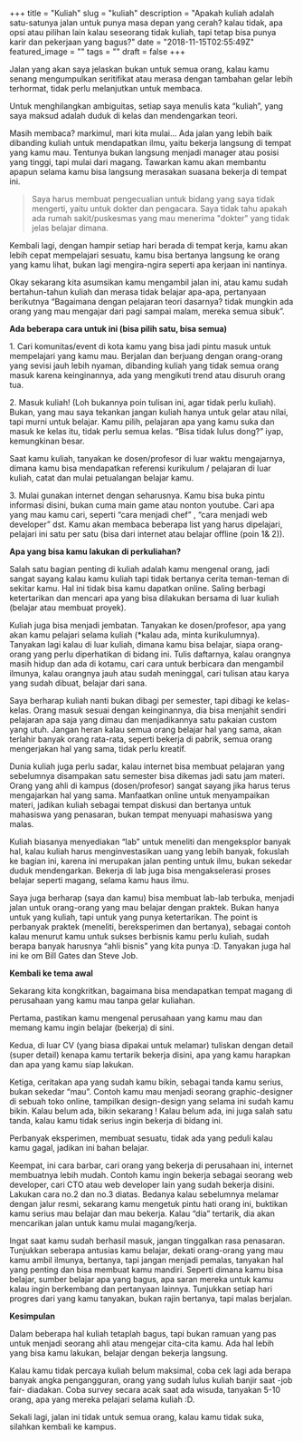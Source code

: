 +++
title = "Kuliah"
slug = "kuliah"
description = "Apakah kuliah adalah satu-satunya jalan untuk punya masa depan yang cerah? kalau tidak, apa opsi atau pilihan lain kalau seseorang tidak kuliah, tapi tetap bisa punya karir dan pekerjaan yang bagus?"
date = "2018-11-15T02:55:49Z"
featured_image = ""
tags = ""
draft = false
+++ 

Jalan yang akan saya jelaskan bukan untuk semua orang, kalau kamu senang mengumpulkan seritifikat atau merasa dengan tambahan gelar lebih terhormat, tidak perlu melanjutkan untuk membaca.

Untuk menghilangkan ambiguitas, setiap saya menulis kata “kuliah”, yang saya maksud adalah duduk di kelas dan mendengarkan teori.

Masih membaca? markimul, mari kita mulai… Ada jalan yang lebih baik dibanding kuliah untuk mendapatkan ilmu, yaitu bekerja langsung di tempat yang kamu mau. Tentunya bukan langsung menjadi manager atau posisi yang tinggi, tapi mulai dari magang. Tawarkan kamu akan membantu apapun selama kamu bisa langsung merasakan suasana bekerja di tempat ini.

> Saya harus membuat pengecualian untuk bidang yang saya tidak mengerti, yaitu untuk dokter dan pengacara. Saya tidak tahu apakah ada rumah sakit/puskesmas yang mau menerima "dokter" yang tidak jelas belajar dimana.

Kembali lagi, dengan hampir setiap hari berada di tempat kerja, kamu akan lebih cepat mempelajari sesuatu, kamu bisa bertanya langsung ke orang yang kamu lihat, bukan lagi mengira-ngira seperti apa kerjaan ini nantinya.

Okay sekarang kita asumsikan kamu mengambil jalan ini, atau kamu sudah bertahun-tahun kuliah dan merasa tidak belajar apa-apa, pertanyaan berikutnya “Bagaimana dengan pelajaran teori dasarnya? tidak mungkin ada orang yang mau mengajar dari pagi sampai malam, mereka semua sibuk”.

**Ada beberapa cara untuk ini (bisa pilih satu, bisa semua)**

1\. Cari komunitas/event di kota kamu yang bisa jadi pintu masuk untuk mempelajari yang kamu mau. Berjalan dan berjuang dengan orang-orang yang sevisi jauh lebih nyaman, dibanding kuliah yang tidak semua orang masuk karena keinginannya, ada yang mengikuti trend atau disuruh orang tua.

2\. Masuk kuliah! (Loh bukannya poin tulisan ini, agar tidak perlu kuliah). Bukan, yang mau saya tekankan jangan kuliah hanya untuk gelar atau nilai, tapi murni untuk belajar. Kamu pilih, pelajaran apa yang kamu suka dan masuk ke kelas itu, tidak perlu semua kelas. “Bisa tidak lulus dong?” iyap, kemungkinan besar.

Saat kamu kuliah, tanyakan ke dosen/profesor di luar waktu mengajarnya, dimana kamu bisa mendapatkan referensi kurikulum / pelajaran di luar kuliah, catat dan mulai petualangan belajar kamu.

3\. Mulai gunakan internet dengan seharusnya. Kamu bisa buka pintu informasi disini, bukan cuma main game atau nonton youtube. Cari apa yang mau kamu cari, seperti “cara menjadi chef” , “cara menjadi web developer” dst. Kamu akan membaca beberapa list yang harus dipelajari, pelajari ini satu per satu (bisa dari internet atau belajar offline (poin 1& 2)).

**Apa yang bisa kamu lakukan di perkuliahan?**

Salah satu bagian penting di kuliah adalah kamu mengenal orang, jadi sangat sayang kalau kamu kuliah tapi tidak bertanya cerita teman-teman di sekitar kamu. Hal ini tidak bisa kamu dapatkan online. Saling berbagi ketertarikan dan mencari apa yang bisa dilakukan bersama di luar kuliah (belajar atau membuat proyek).

Kuliah juga bisa menjadi jembatan. Tanyakan ke dosen/profesor, apa yang akan kamu pelajari selama kuliah (*kalau ada, minta kurikulumnya). Tanyakan lagi kalau di luar kuliah, dimana kamu bisa belajar, siapa orang-orang yang perlu diperhatikan di bidang ini.  Tulis daftarnya, kalau orangnya masih hidup dan ada di kotamu, cari cara untuk berbicara dan mengambil ilmunya, kalau orangnya jauh atau sudah meninggal, cari tulisan atau karya yang sudah dibuat, belajar dari sana.

Saya berharap kuliah nanti bukan dibagi per semester, tapi dibagi ke kelas-kelas. Orang masuk sesuai dengan keinginannya, dia bisa menjahit sendiri pelajaran apa saja yang dimau dan menjadikannya satu pakaian custom yang utuh. Jangan heran kalau semua orang belajar hal yang sama, akan terlahir banyak orang rata-rata, seperti bekerja di pabrik, semua orang mengerjakan hal yang sama, tidak perlu kreatif.

Dunia kuliah juga perlu sadar, kalau internet bisa membuat pelajaran yang sebelumnya disampakan satu semester bisa dikemas jadi satu jam materi. Orang yang ahli di kampus (dosen/profesor) sangat sayang jika harus terus mengajarkan hal yang sama. Manfaatkan online untuk menyampaikan materi, jadikan kuliah sebagai tempat diskusi dan bertanya untuk mahasiswa yang penasaran, bukan tempat menyuapi mahasiswa yang malas.

Kuliah biasanya menyediakan “lab” untuk meneliti dan mengeksplor banyak hal, kalau kuliah harus menginvestasikan uang yang lebih banyak, fokuslah ke bagian ini, karena ini merupakan jalan penting untuk ilmu, bukan sekedar duduk mendengarkan. Bekerja di lab juga bisa mengakselerasi proses belajar seperti magang, selama kamu haus ilmu.

Saya juga berharap (saya dan kamu) bisa membuat lab-lab terbuka, menjadi jalan untuk orang-orang yang mau belajar dengan praktek. Bukan hanya untuk yang kuliah, tapi untuk yang punya ketertarikan. The point is perbanyak praktek (meneliti, bereksperimen dan bertanya), sebagai contoh kalau menurut kamu untuk sukses berbisnis kamu perlu kuliah, sudah berapa banyak harusnya “ahli bisnis” yang kita punya :D. Tanyakan juga hal ini ke om Bill Gates dan Steve Job.

**Kembali ke tema awal**

Sekarang kita kongkritkan, bagaimana bisa mendapatkan tempat magang di perusahaan yang kamu mau tanpa gelar kuliahan.

Pertama, pastikan kamu mengenal perusahaan yang kamu mau dan memang kamu ingin belajar (bekerja) di sini.

Kedua, di luar CV (yang biasa dipakai untuk melamar) tuliskan dengan detail (super detail) kenapa kamu tertarik bekerja disini, apa yang kamu harapkan dan apa yang kamu siap lakukan.

Ketiga, ceritakan apa yang sudah kamu bikin, sebagai tanda kamu serius, bukan sekedar “mau”. Contoh kamu mau menjadi seorang graphic-designer di sebuah toko online, tampilkan design-design yang selama ini sudah kamu bikin. Kalau belum ada, bikin sekarang ! Kalau belum ada, ini juga salah satu tanda, kalau kamu tidak serius ingin bekerja di bidang ini.

Perbanyak eksperimen, membuat sesuatu, tidak ada yang peduli kalau kamu gagal, jadikan ini bahan belajar.

Keempat, ini cara barbar, cari orang yang bekerja di perusahaan ini,  internet membuatnya lebih mudah. Contoh kamu ingin bekerja sebagai seorang web developer, cari CTO atau web developer lain yang sudah bekerja disini. Lakukan cara no.2 dan no.3 diatas. Bedanya kalau sebelumnya melamar dengan jalur resmi, sekarang kamu mengetuk pintu hati orang ini, buktikan kamu serius mau belajar dan mau bekerja. Kalau “dia” tertarik, dia akan mencarikan jalan untuk kamu mulai magang/kerja.

Ingat saat kamu sudah berhasil masuk, jangan tinggalkan rasa penasaran. Tunjukkan seberapa antusias kamu belajar, dekati orang-orang yang mau kamu ambil ilmunya, bertanya, tapi jangan menjadi pemalas, tanyakan hal yang penting dan bisa membuat kamu mandiri. Seperti dimana kamu bisa belajar, sumber belajar apa yang bagus, apa saran mereka untuk kamu kalau ingin berkembang dan pertanyaan lainnya. Tunjukkan setiap hari progres dari yang kamu tanyakan, bukan rajin bertanya, tapi malas berjalan.

**Kesimpulan**

Dalam beberapa hal kuliah tetaplah bagus, tapi bukan ramuan yang pas untuk menjadi seorang ahli atau mengejar cita-cita kamu. Ada hal lebih yang bisa kamu lakukan, belajar dengan bekerja langsung.

Kalau kamu tidak percaya kuliah belum maksimal, coba cek lagi ada berapa banyak angka pengangguran, orang yang sudah lulus kuliah banjir saat -job fair- diadakan. Coba survey secara acak saat ada wisuda, tanyakan 5-10 orang, apa yang mereka pelajari selama kuliah :D.

Sekali lagi, jalan ini tidak untuk semua orang, kalau kamu tidak suka, silahkan kembali ke kampus.